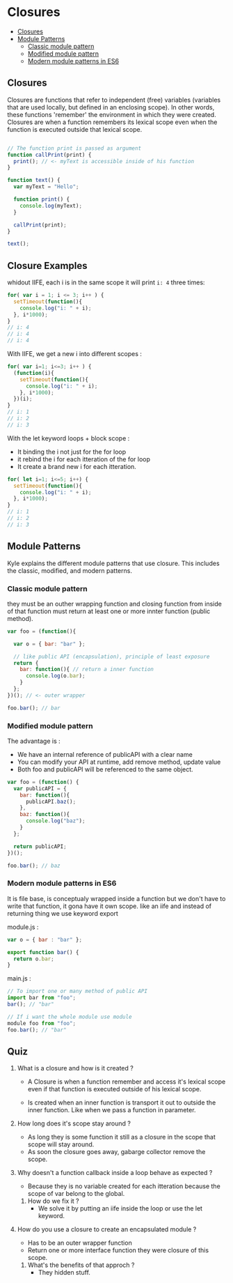 # Closures

* [Closures](#closures)
* [Module Patterns](#module-patterns)
  + [Classic module pattern](#classic-module-pattern)
  + [Modified module pattern](#modified-module-pattern)
  + [Modern module patterns in ES6](#modern-module-patterns-in-es6)

## Closures
Closures are functions that refer to independent (free) variables (variables that are used locally, but defined in an enclosing scope). In other words, these functions 'remember' the environment in which they were created. Closures are when a function remembers its lexical scope even when the function is executed outside that lexical scope.

```js

// The function print is passed as argument
function callPrint(print) {
  print(); // <- myText is accessible inside of his function
}

function text() {
  var myText = "Hello";

  function print() {
    console.log(myText);
  }

  callPrint(print);
}

text();
```


## Closure Examples

whidout IIFE, each i is in the same scope it will print `i: 4` three times:

```js
for( var i = 1; i <= 3; i++ ) {
  setTimeout(function(){
    console.log("i: " + i);
  }, i*1000);
}
// i: 4
// i: 4
// i: 4
```

With IIFE, we get a new i into different scopes :

```js
for( var i=1; i<=3; i++ ) {
  (function(i){
    setTimeout(function(){
      console.log("i: " + i);
    }, i*1000);
  })(i);
}
// i: 1
// i: 2
// i: 3
```


With the let keyword loops + block scope :
  * It binding the i not just for the for loop
  * it rebind the i for each itteration of the for loop
  * It create a brand new i for each itteration.

```js
for( let i=1; i<=5; i++) {
  setTimeout(function(){
    console.log("i: " + i);
  }, i*1000);
}
// i: 1
// i: 2
// i: 3
```

## Module Patterns
Kyle explains the different module patterns that use closure. This includes the classic, modified, and modern patterns.

### Classic module pattern

they must be an outher wrapping function and closing function from inside of that function must return at least one or more innter function (public method).

```js
var foo = (function(){

  var o = { bar: "bar" };

  // like public API (encapsulation), principle of least exposure
  return {
    bar: function(){ // return a inner function
      console.log(o.bar);
    }
  };
})(); // <- outer wrapper

foo.bar(); // bar
```

### Modified module pattern
The advantage is :
  * We have an internal reference of publicAPI with a clear name
  * You can modify your API at runtime, add remove method, update value
  * Both foo and publicAPI will be referenced to the same object.

```js
var foo = (function() {
  var publicAPI = {
    bar: function(){
      publicAPI.baz();
    },
    baz: function(){
      console.log("baz");
    }
  };

  return publicAPI;
})();

foo.bar(); // baz
```

### Modern module patterns in ES6
It is file base, is conceptualy wrapped inside a function but we don't have to write that function, it gona have it own scope. like an iife and instead of returning thing we use keyword export

module.js :
```js
var o = { bar : "bar" };

export function bar() {
  return o.bar;
}
```
main.js :
```js
// To import one or many method of public API
import bar from "foo";
bar(); // "bar"

// If i want the whole module use module
module foo from "foo";
foo.bar(); // "bar"
```

## Quiz

1. What is a closure and how is it created ?
   - A Closure is when a function remember and access it's lexical scope even if that function is executed outside of his lexical scope.

   - Is created when an inner function is transport it out to outside the inner function. Like when we pass a function in parameter.

2. How long does it's scope stay around ?
   - As long they is some function it still as a closure in the scope that scope will stay around.
   - As soon the closure goes away, gabarge collector remove the scope.

3. Why doesn't a function callback inside a loop behave as expected ?
   - Because they is no variable created for each itteration because the scope of var belong to the global.

   1. How do we fix it ?
      - We solve it by putting an iife inside the loop or use the let keyword.

3. How do you use a closure to create an encapsulated module ?
   - Has to be an outer wrapper function
   - Return one or more interface function they were closure of this scope.
   1. What's the benefits of that approch ?
      - They hidden stuff.
